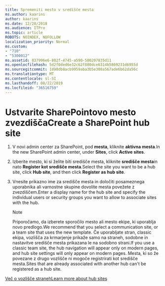 ```yaml
---
title: Spremeniti mesto v središče mesta
ms.author: kaarins
author: kaarins
ms.date: 12/28/2018
ms.audience: ITPro
ms.topic: article
ROBOTS: NOINDEX, NOFOLLOW
localization_priority: Normal
ms.custom:
- "710"
- "5300012"
ms.assetid: 837996e6-802f-4745-a590-500207835d11
ms.openlocfilehash: 5d2f0ded6e32c62f880dce6314b5869231d6955d
ms.sourcegitcommit: 1d98db8acb9959aba3b5e308a567ade6b62da56c
ms.translationtype: MT
ms.contentlocale: sl-SI
ms.lasthandoff: 08/22/2019
ms.locfileid: "36516759"
---
```

# <a name="create-a-sharepoint-hub-site"></a><span data-ttu-id="bb93a-102">Ustvarite SharePointovo mesto zvezdišča</span><span class="sxs-lookup"><span data-stu-id="bb93a-102">Create a SharePoint hub site</span></span>

1. <span data-ttu-id="bb93a-103">V novi admin center za SharePoint, pod **mesta**, kliknite **aktivna mesta**.</span><span class="sxs-lookup"><span data-stu-id="bb93a-103">In the new SharePoint admin center, under **Sites**, click **Active sites**.</span></span>

2. <span data-ttu-id="bb93a-104">Izberite mesto, ki si želite biti središče mesta, kliknite **središče mesta**in nato **Register kot središče mesta**.</span><span class="sxs-lookup"><span data-stu-id="bb93a-104">Select the site you want to be a hub site, click **Hub site**, and then click **Register as hub site**.</span></span>

3. <span data-ttu-id="bb93a-105">Vnesite prikazno ime za središče mesta in določiti posameznega uporabnika ali varnostne skupine dovolite mesta povežete z zvezdiščem.</span><span class="sxs-lookup"><span data-stu-id="bb93a-105">Enter a display name for the hub site and specify the individual users or security groups you want to allow to associate sites with the hub.</span></span>

    > [!NOTE]
    >  <span data-ttu-id="bb93a-106">Priporočamo, da izberete sporočilo mesto ali mesto ekipe, ki uporablja novo predlogo.</span><span class="sxs-lookup"><span data-stu-id="bb93a-106">We recommend that you select a communication site, or a team site that uses the new template.</span></span> <span data-ttu-id="bb93a-107">Če uporabljate stran, classic ekipa, vozlišča za krmarjenje prikaže samo na straneh, sodobne in nastavitve središče mesta prikazana le na sodobno strani.</span><span class="sxs-lookup"><span data-stu-id="bb93a-107">If you use a classic team site, the hub navigation will appear only on modern pages, and hub site settings will only appear on modern pages.</span></span> <span data-ttu-id="bb93a-108">Mesta, ki so že povezane z drugo vozlišče ni mogoče registrirati kot središče mesta.</span><span class="sxs-lookup"><span data-stu-id="bb93a-108">Sites that are already associated with another hub can't be registered as a hub site.</span></span>
  
[<span data-ttu-id="bb93a-109">Več o vozlišče straneh</span><span class="sxs-lookup"><span data-stu-id="bb93a-109">Learn more about hub sites</span></span>](https://go.microsoft.com/fwlink/?linkid=869149)
  